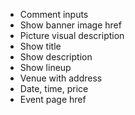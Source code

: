 * Comment inputs
* Show banner image href
* Picture visual description
* Show title
* Show description
* Show lineup
* Venue with address
* Date, time, price
* Event page href
